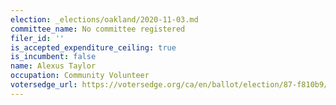 ```yaml
---
election: _elections/oakland/2020-11-03.md
committee_name: No committee registered
filer_id: ''
is_accepted_expenditure_ceiling: true
is_incumbent: false
name: Alexus Taylor
occupation: Community Volunteer
votersedge_url: https://votersedge.org/ca/en/ballot/election/87-f810b9/address/null/zip/94611/contests/contest/21267/candidate/151395?cty=ca%2falm
---
```

